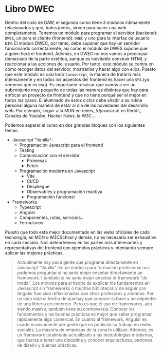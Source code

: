 # Libro DWEC

Dentro del ciclo de DAW, el segundo curso tiene 3 módulos íntimamente relacionados y que, todos juntos, sirven para hacer una web completamente. Tenemos un módulo para programar el servidor (backend): `DWES`, un para el cliente (frontend): `DWEC` y uno para la interfaz de usuario: `DIW`. El módulo DWEC, por tanto, debe suponer que hay un servidor funcionando correctamente, así como el módulo de DWES supone que alguien hará el frontend. Además, en DWEC no nos vamos a preocupar demasiado de la parte estética, aunque es inevitable construir HTML y reaccionar a las acciones del usuario. Por tanto, este módulo se centra en cómo recoger datos del servidor, mostrarlos y hacer algo con ellos. Puesto que este módulo es casi todo `Javascript`, la manera de tratarlo más intensamente y en todos los aspectos del frontend es hacer una `SPA` (ya veremos qué es eso). Es importante recalcar que vamos a ver un subconjunto muy pequeño de todas las maneras distintas que hay para enfocar un proyecto de frontend y que no tiene porqué ser el mejor en todos los casos. El alumnado de estos ciclos debe añadir a su rutina personal alguna manera de estar al dia de las novedades del desarrollo web. Por ejemplo, seguir a la MDN en redes, /r/javascript en Reddit, Canales de Youtube, Hacker News, la W3C...

Podemos separar el curso en dos grandes bloques con los siguientes temas:

* Javascript "Vanilla":
  * Programación Javascript para el frontend
  * Testing
  * Comunicación con el servidor
    * Promesas
    * Fetch
  * Programación moderna en Javascript
    * Vite
    * CI/CD
    * Despliegue
    * Observables y programación reactiva
    * Programación funcional
* Frameworks
  * Typescript
  * Angular
  * Componentes, rutas, servicios...
  * Formularios

Puesto que todo está mejor documentado en las webs oficiales de cada tecnología, en MDN o W3CSchool y demás, no es necesario ser exhaustivo en cada sección. Nos detendremos en las partes más interesantes y representativas del frontend con ejemplos prácticos y intentando siempre aplicar las mejores prácticas.

> Actualmente hay poca gente que programe directamente en Javascript "Vanilla". En un módulo para formación profesional nos podemos preguntar si no sería mejor enseñar directamente un framework. I también si no sería mejor enseñar el framework "de moda". Los motivos para el hecho de explicar los fundamentos en Javascript sin frameworks o muchas bibliotecas y de seguir con Angular han sido reflexionados con otros profesores y alumnos. Por un lado está el hecho de que hay que conocer la base y no depender de una librería en concreto. Pero es que el uso de frameworks, aún siendo masivo, también tiene su controversia. Conocer los fundamentos y las buenas prácticas es mejor que saber programar rápidamente algo comercial. En cuanto al framework, Angular es usado masivamente por gente que no publicita su trabajo en redes sociales. La mayoría de empresas de la zona lo utilizan. Además, es un framework totalmente actualizado a las metodologías modernas, que fuerza a tener una disciplina y conocer arquitecturas, patrones de diseño y buenas prácticas.
